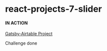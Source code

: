 # react-projects-7-slider

#### IN ACTION

[Gatsby-Airtable Project](https://gatsby-airtable-design-project.netlify.app/)

Challenge done
